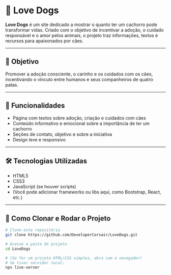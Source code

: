 # 🐾 Love Dogs

**Love Dogs** é um site dedicado a mostrar o quanto ter um cachorro pode transformar vidas. Criado com o objetivo de incentivar a adoção, o cuidado responsável e o amor pelos animais, o projeto traz informações, textos e recursos para apaixonados por cães.

---

## 🚀 Objetivo

Promover a adoção consciente, o carinho e os cuidados com os cães, incentivando o vínculo entre humanos e seus companheiros de quatro patas.

---

## 🌟 Funcionalidades

- Página com textos sobre adoção, criação e cuidados com cães
- Conteúdo informativo e emocional sobre a importância de ter um cachorro
- Seções de contato, objetivo e sobre a iniciativa
- Design leve e responsivo

---

## 🛠️ Tecnologias Utilizadas

- HTML5
- CSS3
- JavaScript (se houver scripts)
- (Você pode adicionar frameworks ou libs aqui, como Bootstrap, React, etc.)

---

## 📂 Como Clonar e Rodar o Projeto

```bash
# Clone este repositório
git clone https://github.com/DeveloperCorsair/LoveDogs.git

# Acesse a pasta do projeto
cd LoveDogs

# (Se for um projeto HTML/CSS simples, abra com o navegador)
# Se tiver servidor local:
npx live-server
